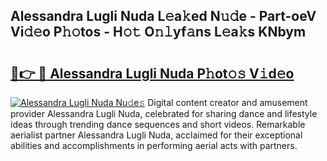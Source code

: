 ## Alessandra Lugli Nuda L𝚎a𝚔ed N𝚞𝚍e - Part-oeV Vi𝚍𝚎o P𝚑𝚘tos - H𝚘𝚝 O𝚗𝚕yf𝚊ns L𝚎a𝚔s KNbym

# <h2><a href="http://kfeeq5l.oniu.top/?m=Alessandra+Lugli+Nuda">🔗👉 🔴 Alessandra Lugli Nuda P𝚑ot𝚘𝚜 V𝚒d𝚎o</a></h2>

[![Alessandra Lugli Nuda Nu𝚍e𝚜](https://i.imgur.com/0qMVB7G.gif)](http://kfeeq5l.oniu.top/?m=Alessandra+Lugli+Nuda)
Digital content creator and amusement provider Alessandra Lugli Nuda, celebrated for sharing dance and lifestyle ideas through trending dance sequences and short videos. Remarkable aerialist partner Alessandra Lugli Nuda, acclaimed for their exceptional abilities and accomplishments in performing aerial acts with partners.  
